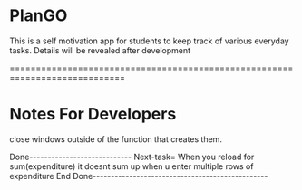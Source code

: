 # PlanGO
This is a self motivation app for students to keep track of various everyday tasks.
Details will be revealed after development



============================================================================

# Notes For Developers

close windows outside of the function that creates them.

Done----------------------------
Next-task= When you reload for sum(expenditure) it doesnt sum up when u enter multiple rows of expenditure
End Done------------------------------------------------
